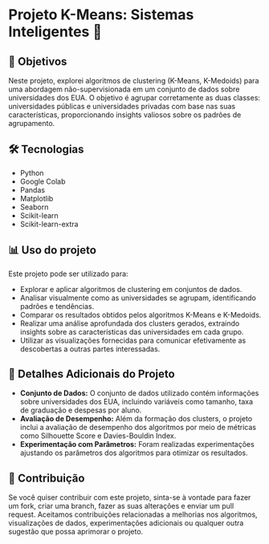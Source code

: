 # Projeto K-Means: Sistemas Inteligentes 🤖

## 🎯 Objetivos
Neste projeto, explorei algoritmos de clustering (K-Means, K-Medoids) para uma abordagem não-supervisionada em um conjunto de dados sobre universidades dos EUA. O objetivo é agrupar corretamente as duas classes: universidades públicas e universidades privadas com base nas suas características, proporcionando insights valiosos sobre os padrões de agrupamento.

## 🛠️ Tecnologias
- Python
- Google Colab
- Pandas
- Matplotlib
- Seaborn
- Scikit-learn
- Scikit-learn-extra

## 📊 Uso do projeto
Este projeto pode ser utilizado para:
- Explorar e aplicar algoritmos de clustering em conjuntos de dados.
- Analisar visualmente como as universidades se agrupam, identificando padrões e tendências.
- Comparar os resultados obtidos pelos algoritmos K-Means e K-Medoids.
- Realizar uma análise aprofundada dos clusters gerados, extraindo insights sobre as características das universidades em cada grupo.
- Utilizar as visualizações fornecidas para comunicar efetivamente as descobertas a outras partes interessadas.

## 🚀 Detalhes Adicionais do Projeto
- **Conjunto de Dados:** O conjunto de dados utilizado contém informações sobre universidades dos EUA, incluindo variáveis como tamanho, taxa de graduação e despesas por aluno.
- **Avaliação de Desempenho:** Além da formação dos clusters, o projeto inclui a avaliação de desempenho dos algoritmos por meio de métricas como Silhouette Score e Davies-Bouldin Index.
- **Experimentação com Parâmetros:** Foram realizadas experimentações ajustando os parâmetros dos algoritmos para otimizar os resultados.

## 🙌 Contribuição
Se você quiser contribuir com este projeto, sinta-se à vontade para fazer um fork, criar uma branch, fazer as suas alterações e enviar um pull request. Aceitamos contribuições relacionadas a melhorias nos algoritmos, visualizações de dados, experimentações adicionais ou qualquer outra sugestão que possa aprimorar o projeto.
